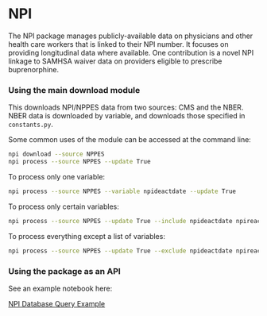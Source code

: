 # NPI

The NPI package manages publicly-available data on physicians and other health care workers that is linked to their NPI number. It focuses on providing longitudinal data where available. One contribution is a novel NPI linkage to SAMHSA waiver data on providers eligible to prescribe buprenorphine.


### Using the main download module

This downloads NPI/NPPES data from two sources: CMS and the NBER. NBER data is downloaded by variable, and downloads those specified in `constants.py`.

Some common uses of the module can be accessed at the command line:

```bash
npi download --source NPPES
npi process --source NPPES --update True
```

To process only one variable:

```bash
npi process --source NPPES --variable npideactdate --update True
```

To process only certain variables:

```bash
npi process --source NPPES --update True --include npideactdate npireactdate
````

To process everything except a list of variables:

```bash
npi process --source NPPES --update True --exclude npideactdate npireactdate
```

### Using the package as an API

See an example notebook here:

[NPI Database Query Example](https://github.com/akilby/npi/blob/master/NPI%20Database%20Query%20Example.ipynb)

